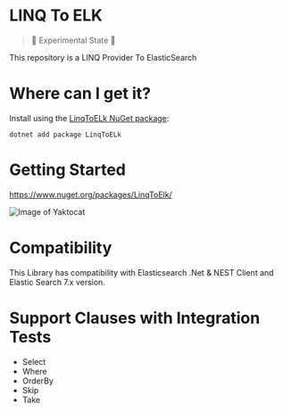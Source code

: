 # LINQ To ELK

> 🚧 Experimental State 🚧

This repository is a LINQ Provider To ElasticSearch

# Where can I get it?
Install using the [LinqToELk NuGet package](https://www.nuget.org/packages/LinqToELk):
```
dotnet add package LinqToELk
```


# Getting Started

https://www.nuget.org/packages/LinqToElk/

![Image of Yaktocat](https://github.com/fraifelipe/LinqToElk/github/exemple.png)


# Compatibility
This Library has compatibility with Elasticsearch .Net & NEST Client and Elastic Search 7.x version.

# Support Clauses with Integration Tests
* Select
* Where
* OrderBy
* Skip
* Take
